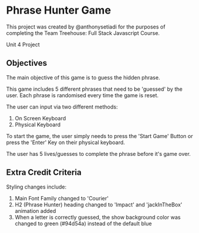 # Phrase Hunter Game
This project was created by @anthonysetiadi for the purposes of completing the Team Treehouse: Full Stack Javascript Course.

Unit 4 Project

## Objectives
The main objective of this game is to guess the hidden phrase.

This game includes 5 different phrases that need to be 'guessed' by the user. Each phrase is randomised every time the game is reset.

The user can input via two different methods:
1. On Screen Keyboard
2. Physical Keyboard

To start the game, the user simply needs to press the 'Start Game' Button or press the 'Enter' Key on their physical keyboard.

The user has 5 lives/guesses to complete the phrase before it's game over.

## Extra Credit Criteria
Styling changes include:
1. Main Font Family changed to 'Courier'
2. H2 (Phrase Hunter) heading changed to 'Impact' and 'jackInTheBox' animation added
3. When a letter is correctly guessed, the show background color was changed to green (#94d54a) instead of the default blue
